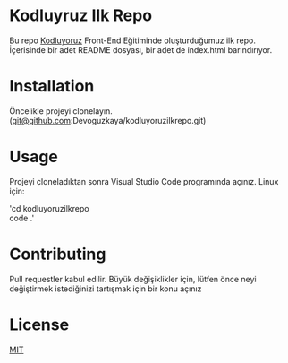 # Kodluyruz Ilk Repo

Bu repo [Kodluyoruz](https://www.kodluyoruz.org/) Front-End Eğitiminde oluşturduğumuz ilk repo. İçerisinde bir adet README dosyası, bir adet de index.html barındırıyor.
# Installation

Öncelikle projeyi clonelayın. (git@github.com:Devoguzkaya/kodluyoruzilkrepo.git)

# Usage

Projeyi cloneladıktan sonra Visual Studio Code programında açınız.
Linux için:

'cd kodluyoruzilkrepo <br>code .'

# Contributing

Pull requestler kabul edilir. Büyük değişiklikler için, lütfen önce neyi değiştirmek istediğinizi tartışmak için bir konu açınız

# License

[MIT](https://github.com/git/git-scm.com/blob/main/MIT-LICENSE.txt)
